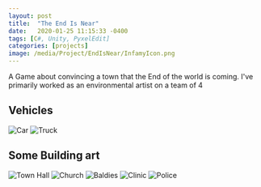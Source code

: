 ```yaml
---
layout: post
title:  "The End Is Near"
date:   2020-01-25 11:15:33 -0400
tags: [C#, Unity, PyxelEdit] 
categories: [projects]
image: /media/Project/EndIsNear/InfamyIcon.png
---
```


A Game about convincing a town that the End of the world is coming. I've primarily worked as an environmental artist on a team of 4 

<!--more-->

## Vehicles

![Car]({{site.url}}/media/Project/EndIsNear/Car4.png)
![Truck]({{site.url}}/media/Project/EndIsNear/truck4.png)

## Some Building art

![Town Hall]({{site.url}}/media/Project/EndIsNear/TownHall.png)
![Church]({{site.url}}/media/Project/EndIsNear/Church.png)
![Baldies]({{site.url}}/media/Project/EndIsNear/Baldies.png)
![Clinic]({{site.url}}/media/Project/EndIsNear/Clinic.png)
![Police]({{site.url}}/media/Project/EndIsNear/Police.png)